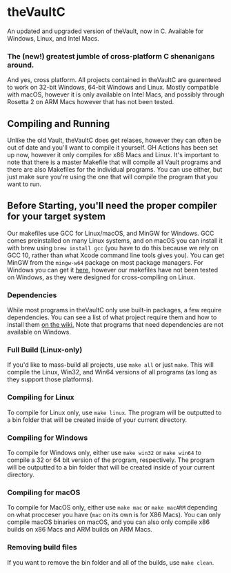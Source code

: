 # theVaultC
An updated and upgraded version of theVault, now in C. Available for Windows, Linux, and Intel Macs.
### The (new!) greatest jumble of cross-platform C shenanigans around.
And yes, cross platform. All projects contained in theVaultC are guarenteed to work on 32-bit Windows, 64-bit Windows and Linux. Mostly compatible with macOS, however it is only available on Intel Macs, and possibly through Rosetta 2 on ARM Macs however that has not been tested.
## Compiling and Running
Unlike the old Vault, theVaultC does get relases, however they can often be out of date and you'll want to compile it yourself. GH Actions has been set up now, however it only compiles for x86 Macs and Linux.
It's important to note that there is a master Makefile that will compile all Vault programs and there are also Makefiles for the individual programs. You can use either, but just make sure you're using the one that will compile the program that you want to run.
## Before Starting, you'll need the proper compiler for your target system
Our makefiles use GCC for Linux/macOS, and MinGW for Windows.
GCC comes preinstalled on many Linux systems, and on macOS you can install it with brew using `brew install gcc` (you have to do this because we rely on GCC 10, rather than what Xcode command line tools gives you). You can get MinGW from the `mingw-w64` package on most package managers. For Windows you can get it [here](https://sourceforge.net/projects/mingw-w64/), however our makefiles have not been tested on Windows, as they were designed for cross-compiling on Linux.
### Dependencies
While most programs in theVaultC only use built-in packages, a few require dependencies. You can see a list of what project require them and how to install them [on the wiki.](https://github.com/NCX-Programming/theVaultC/wiki) Note that programs that need dependencies are not available on Windows.
### Full Build (Linux-only)
If you'd like to mass-build all projects, use `make all` or just `make`. This will compile the Linux, Win32, and Win64 versions of all programs (as long as they support those platforms).
### Compiling for Linux
To compile for Linux only, use `make linux`. The program will be outputted to a bin folder that will be created inside of your current directory.
### Compiling for Windows
To compile for Windows only, either use `make win32` or `make win64` to compile a 32 or 64 bit version of the program, respectively. The program will be outputted to a bin folder that will be created inside of your current directory.
### Compiling for macOS
To compile for MacOS only, either use `make mac` or `make macARM` depending on what procceser you have (`mac` on its own is for X86 Macs). You can only compile macOS binaries on macOS, and you can also only compile x86 builds on x86 Macs and ARM builds on ARM Macs.
### Removing build files
If you want to remove the bin folder and all of the builds, use `make clean`.
